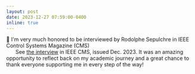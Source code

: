 ```yaml
---
layout: post
date: 2023-12-27 07:59:00-0400
inline: true
---
```



📝 I'm very much honored to be interviewed by Rodolphe Sepulchre in IEEE Control Systems Magazine (CMS)
<br>
&emsp;&ensp; See <a href='https://ieeexplore.ieee.org/stamp/stamp.jsp?arnumber=10317610'>the interview</a> in IEEE CMS, issued Dec. 2023. It was an amazing opportunity to reflect back on my academic journey and a great chance to thank everyone supporting me in every step of the way!

